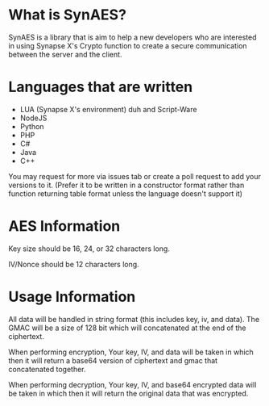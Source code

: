 # What is SynAES?
SynAES is a library that is aim to help a new developers who are interested in using Synapse X's Crypto function to create a secure communication between the server and the client.
# Languages that are written
* LUA (Synapse X's environment) duh and Script-Ware
* NodeJS
* Python
* PHP
* C#
* Java
* C++

You may request for more via issues tab or create a poll request to add your versions to it. (Prefer it to be written in a constructor format rather than function returning table format unless the language doesn't support it)


# AES Information
Key size should be 16, 24, or 32 characters long.

IV/Nonce should be 12 characters long.

# Usage Information
All data will be handled in string format (this includes key, iv, and data). The GMAC will be a size of 128 bit which will concatenated at the end of the ciphertext.

When performing encryption, Your key, IV, and data will be taken in which then it will return a base64 version of ciphertext and gmac that concatenated together.

When performing decryption, Your key, IV, and base64 encrypted data will be taken in which then it will return the original data that was encrypted.
